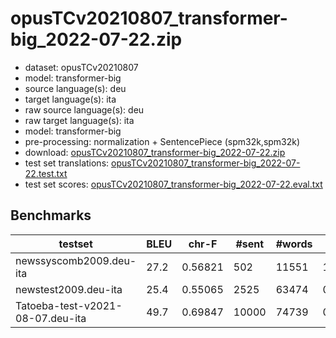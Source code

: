 # opusTCv20210807_transformer-big_2022-07-22.zip

* dataset: opusTCv20210807
* model: transformer-big
* source language(s): deu
* target language(s): ita
* raw source language(s): deu
* raw target language(s): ita
* model: transformer-big
* pre-processing: normalization + SentencePiece (spm32k,spm32k)
* download: [opusTCv20210807_transformer-big_2022-07-22.zip](https://object.pouta.csc.fi/Tatoeba-MT-models/deu-ita/opusTCv20210807_transformer-big_2022-07-22.zip)
* test set translations: [opusTCv20210807_transformer-big_2022-07-22.test.txt](https://object.pouta.csc.fi/Tatoeba-MT-models/deu-ita/opusTCv20210807_transformer-big_2022-07-22.test.txt)
* test set scores: [opusTCv20210807_transformer-big_2022-07-22.eval.txt](https://object.pouta.csc.fi/Tatoeba-MT-models/deu-ita/opusTCv20210807_transformer-big_2022-07-22.eval.txt)

## Benchmarks

| testset | BLEU  | chr-F | #sent | #words | BP |
|---------|-------|-------|-------|--------|----|
| newssyscomb2009.deu-ita 	| 27.2 	| 0.56821 	| 502 	| 11551 	| 1.000 |
| newstest2009.deu-ita 	| 25.4 	| 0.55065 	| 2525 	| 63474 	| 0.997 |
| Tatoeba-test-v2021-08-07.deu-ita 	| 49.7 	| 0.69847 	| 10000 	| 74739 	| 0.973 |


